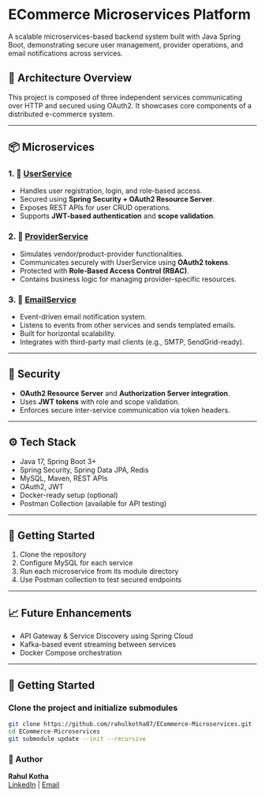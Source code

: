 # ECommerce Microservices Platform

A scalable microservices-based backend system built with Java Spring Boot, demonstrating secure user management, provider operations, and email notifications across services.

## 🔧 Architecture Overview

This project is composed of three independent services communicating over HTTP and secured using OAuth2. It showcases core components of a distributed e-commerce system.

---

## 📦 Microservices

### 1. 🔐 [UserService](./UserService)
- Handles user registration, login, and role-based access.
- Secured using **Spring Security + OAuth2 Resource Server**.
- Exposes REST APIs for user CRUD operations.
- Supports **JWT-based authentication** and **scope validation**.

### 2. 🏬 [ProviderService](./ProviderService)
- Simulates vendor/product-provider functionalities.
- Communicates securely with UserService using **OAuth2 tokens**.
- Protected with **Role-Based Access Control (RBAC)**.
- Contains business logic for managing provider-specific resources.

### 3. 📧 [EmailService](./EmailService)
- Event-driven email notification system.
- Listens to events from other services and sends templated emails.
- Built for horizontal scalability.
- Integrates with third-party mail clients (e.g., SMTP, SendGrid-ready).

---

## 🔐 Security
- **OAuth2 Resource Server** and **Authorization Server integration**.
- Uses **JWT tokens** with role and scope validation.
- Enforces secure inter-service communication via token headers.

---

## ⚙️ Tech Stack
- Java 17, Spring Boot 3+
- Spring Security, Spring Data JPA, Redis
- MySQL, Maven, REST APIs
- OAuth2, JWT
- Docker-ready setup (optional)
- Postman Collection (available for API testing)

---

## 🚀 Getting Started
1. Clone the repository
2. Configure MySQL for each service
3. Run each microservice from its module directory
4. Use Postman collection to test secured endpoints

---

## 📈 Future Enhancements
- API Gateway & Service Discovery using Spring Cloud
- Kafka-based event streaming between services
- Docker Compose orchestration

---

##  🚀 Getting Started
### Clone the project and initialize submodules
```bash
git clone https://github.com/rahulkotha07/ECommerce-Microservices.git
cd ECommerce-Microservices
git submodule update --init --recursive

```

### 📌 Author
**Rahul Kotha**  
[LinkedIn](https://www.linkedin.com/in/rahul--kotha) | [Email](mailto:rahulkotha07@gmail.com)

